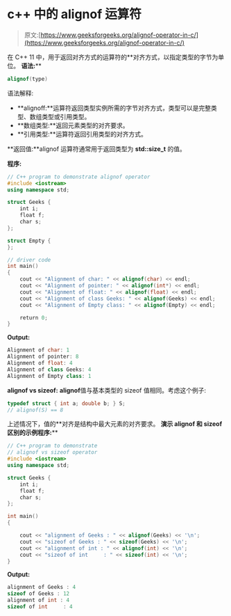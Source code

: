 # c++ 中的 alignof 运算符

> 原文:[https://www.geeksforgeeks.org/alignof-operator-in-c/](https://www.geeksforgeeks.org/alignof-operator-in-c/)

在 C++ 11 中，用于返回对齐方式的运算符的**对齐方式，以指定类型的字节为单位。
**语法:****

```cpp
alignof(type)
```

语法解释:

*   **alignoff:**运算符返回类型实例所需的字节对齐方式，类型可以是完整类型、数组类型或引用类型。
*   **数组类型:**返回元素类型的对齐要求。
*   **引用类型:**运算符返回引用类型的对齐方式。

**返回值:**alignof 运算符通常用于返回类型为 **std::size_t** 的值。

**程序:**

```cpp
// C++ program to demonstrate alignof operator
#include <iostream>
using namespace std;

struct Geeks {
    int i;
    float f;
    char s;
};

struct Empty {
};

// driver code
int main()
{
    cout << "Alignment of char: " << alignof(char) << endl;
    cout << "Alignment of pointer: " << alignof(int*) << endl;
    cout << "Alignment of float: " << alignof(float) << endl;
    cout << "Alignment of class Geeks: " << alignof(Geeks) << endl;
    cout << "Alignment of Empty class: " << alignof(Empty) << endl;

    return 0;
}
```

**Output:**

```cpp
Alignment of char: 1
Alignment of pointer: 8
Alignment of float: 4
Alignment of class Geeks: 4
Alignment of Empty class: 1

```

**alignof vs sizeof:**
**alignof**值与基本类型的 sizeof 值相同。考虑这个例子:

```cpp
typedef struct { int a; double b; } S;  
// alignof(S) == 8  

```

上述情况下，值的**对齐是结构中最大元素的对齐要求。
**演示 alignof 和 sizeof 区别的示例程序:****

```cpp
// C++ program to demonstrate
// alignof vs sizeof operator
#include <iostream>
using namespace std;

struct Geeks {
    int i;
    float f;
    char s;
};

int main()
{

    cout << "alignment of Geeks : " << alignof(Geeks) << '\n';
    cout << "sizeof of Geeks : " << sizeof(Geeks) << '\n';
    cout << "alignment of int : " << alignof(int) << '\n';
    cout << "sizeof of int     : " << sizeof(int) << '\n';
}
```

**Output:**

```cpp
alignment of Geeks : 4
sizeof of Geeks : 12
alignment of int : 4
sizeof of int     : 4

```